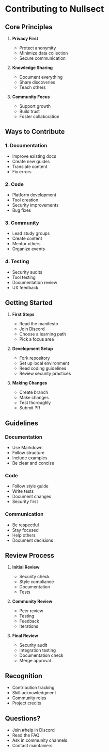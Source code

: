 # Contributing to Nullsect

## Core Principles

1. **Privacy First**
   - Protect anonymity
   - Minimize data collection
   - Secure communication

2. **Knowledge Sharing**
   - Document everything
   - Share discoveries
   - Teach others

3. **Community Focus**
   - Support growth
   - Build trust
   - Foster collaboration

## Ways to Contribute

### 1. Documentation
- Improve existing docs
- Create new guides
- Translate content
- Fix errors

### 2. Code
- Platform development
- Tool creation
- Security improvements
- Bug fixes

### 3. Community
- Lead study groups
- Create content
- Mentor others
- Organize events

### 4. Testing
- Security audits
- Tool testing
- Documentation review
- UX feedback

## Getting Started

1. **First Steps**
   - Read the manifesto
   - Join Discord
   - Choose a learning path
   - Pick a focus area

2. **Development Setup**
   - Fork repository
   - Set up local environment
   - Read coding guidelines
   - Review security practices

3. **Making Changes**
   - Create branch
   - Make changes
   - Test thoroughly
   - Submit PR

## Guidelines

### Documentation
- Use Markdown
- Follow structure
- Include examples
- Be clear and concise

### Code
- Follow style guide
- Write tests
- Document changes
- Security first

### Communication
- Be respectful
- Stay focused
- Help others
- Document decisions

## Review Process

1. **Initial Review**
   - Security check
   - Style compliance
   - Documentation
   - Tests

2. **Community Review**
   - Peer review
   - Testing
   - Feedback
   - Iterations

3. **Final Review**
   - Security audit
   - Integration testing
   - Documentation check
   - Merge approval

## Recognition

- Contribution tracking
- Skill acknowledgment
- Community roles
- Project credits

## Questions?

- Join #help in Discord
- Read the FAQ
- Ask in community channels
- Contact maintainers 
